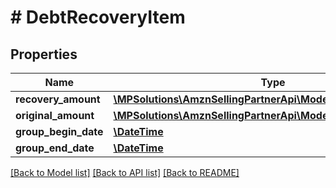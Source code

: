 # # DebtRecoveryItem

## Properties

Name | Type | Description | Notes
------------ | ------------- | ------------- | -------------
**recovery_amount** | [**\MPSolutions\AmznSellingPartnerApi\Models\Finances\Currency**](Currency.md) |  | [optional]
**original_amount** | [**\MPSolutions\AmznSellingPartnerApi\Models\Finances\Currency**](Currency.md) |  | [optional]
**group_begin_date** | [**\DateTime**](\DateTime.md) |  | [optional]
**group_end_date** | [**\DateTime**](\DateTime.md) |  | [optional]

[[Back to Model list]](../../README.md#models) [[Back to API list]](../../README.md#endpoints) [[Back to README]](../../README.md)
